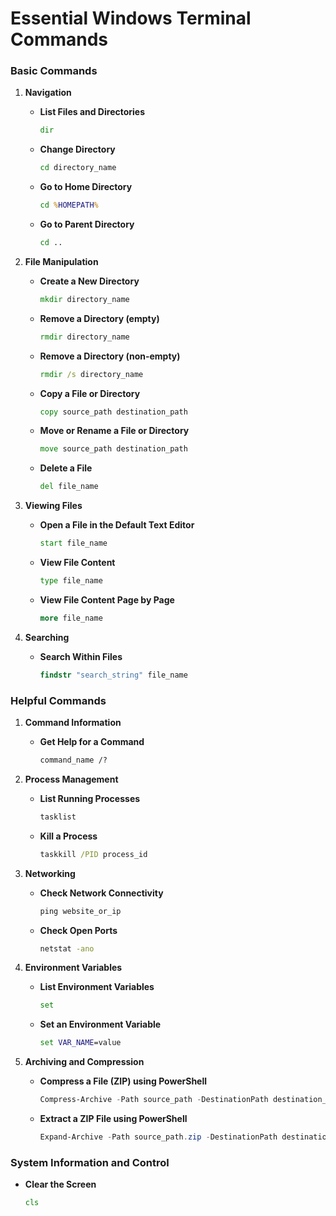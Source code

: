 # Essential Windows Terminal Commands

### Basic Commands

1. **Navigation**
   - **List Files and Directories**
     ```cmd
     dir
     ```
   - **Change Directory**
     ```cmd
     cd directory_name
     ```
   - **Go to Home Directory**
     ```cmd
     cd %HOMEPATH%
     ```
   - **Go to Parent Directory**
     ```cmd
     cd ..
     ```

2. **File Manipulation**
   - **Create a New Directory**
     ```cmd
     mkdir directory_name
     ```
   - **Remove a Directory (empty)**
     ```cmd
     rmdir directory_name
     ```
   - **Remove a Directory (non-empty)**
     ```cmd
     rmdir /s directory_name
     ```
   - **Copy a File or Directory**
     ```cmd
     copy source_path destination_path
     ```
   - **Move or Rename a File or Directory**
     ```cmd
     move source_path destination_path
     ```
   - **Delete a File**
     ```cmd
     del file_name
     ```

3. **Viewing Files**
   - **Open a File in the Default Text Editor**
     ```cmd
     start file_name
     ```
   - **View File Content**
     ```cmd
     type file_name
     ```
   - **View File Content Page by Page**
     ```cmd
     more file_name
     ```

4. **Searching**
   - **Search Within Files**
     ```cmd
     findstr "search_string" file_name
     ```

### Helpful Commands

1. **Command Information**
   - **Get Help for a Command**
     ```cmd
     command_name /?
     ```

2. **Process Management**
   - **List Running Processes**
     ```cmd
     tasklist
     ```
   - **Kill a Process**
     ```cmd
     taskkill /PID process_id
     ```

3. **Networking**
   - **Check Network Connectivity**
     ```cmd
     ping website_or_ip
     ```
   - **Check Open Ports**
     ```cmd
     netstat -ano
     ```

4. **Environment Variables**
   - **List Environment Variables**
     ```cmd
     set
     ```
   - **Set an Environment Variable**
     ```cmd
     set VAR_NAME=value
     ```

5. **Archiving and Compression**
   - **Compress a File (ZIP) using PowerShell**
     ```powershell
     Compress-Archive -Path source_path -DestinationPath destination_path.zip
     ```
   - **Extract a ZIP File using PowerShell**
     ```powershell
     Expand-Archive -Path source_path.zip -DestinationPath destination_path
     ```

### System Information and Control

- **Clear the Screen**
  ```cmd
  cls
